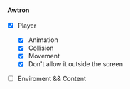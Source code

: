 #### Awtron

- [X] Player

  - [X] Animation
  - [X] Collision
  - [X] Movement
  - [X] Don't allow it outside the screen

- [ ] Enviroment && Content

